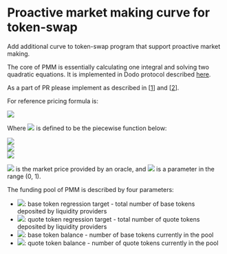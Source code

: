 # Proactive market making curve for token-swap

Add additional curve to token-swap program that support proactive market making.

The core of PMM is essentially calculating one integral and solving two quadratic equations. It is implemented in Dodo protocol described [here](https://dodoex.github.io/docs/docs/pmm).

As a part of PR please implement as described in [[1](https://dodoex.github.io/docs/docs/pmmDetails)] and [[2](https://dodoex.github.io/docs/docs/math)].

For reference pricing formula is:

<img src="https://render.githubusercontent.com/render/math?math=P_{margin}=iR">

Where <img src="https://render.githubusercontent.com/render/math?math=R"> is defined to be the piecewise function below:

<img src="https://render.githubusercontent.com/render/math?math=if \ B<B_0, \ R=1-k+(\frac{B_0}{B})^2k">
<br>
<img src="https://render.githubusercontent.com/render/math?math=if \ Q<Q_0, \ R=1/(1-k+(\frac{Q_0}{Q})^2k)">
<br>
<img src="https://render.githubusercontent.com/render/math?math=else \ R=1else R=1,">

<img src="https://render.githubusercontent.com/render/math?math=i"> is the market price provided by an oracle, and <img src="https://render.githubusercontent.com/render/math?math=k"> is a parameter in the range (0, 1).

The funding pool of PMM is described by four parameters:

- <img src="https://render.githubusercontent.com/render/math?math=B_0">: base token regression target - total number of base tokens deposited by liquidity providers
- <img src="https://render.githubusercontent.com/render/math?math=Q_0">: quote token regression target - total number of quote tokens deposited by liquidity providers
- <img src="https://render.githubusercontent.com/render/math?math=B">: base token balance - number of base tokens currently in the pool
- <img src="https://render.githubusercontent.com/render/math?math=Q">: quote token balance - number of quote tokens currently in the pool
